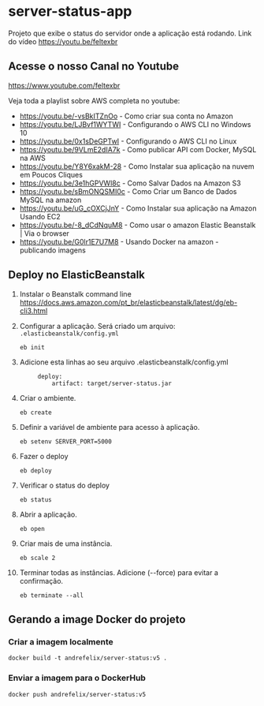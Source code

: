 # server-status-app

Projeto que exibe o status do servidor onde a aplicação está rodando. Link do vídeo https://youtu.be/feltexbr


## Acesse o nosso Canal no Youtube

https://www.youtube.com/feltexbr

Veja toda a playlist sobre AWS completa no youtube:

- https://youtu.be/-vsBkITZnOo - Como criar sua conta no Amazon
- https://youtu.be/LJBvf1WYTWI - Configurando o AWS CLI no Windows 10
- https://youtu.be/0x1sDeGPTwI - Configurando o AWS CLI no Linux
- https://youtu.be/9VLmE2dIA7k - Como publicar API com Docker, MySQL na AWS
- https://youtu.be/Y8Y6xakM-28 - Como Instalar sua aplicação na nuvem em Poucos Cliques
- https://youtu.be/3e1hGPVWl8c - Como Salvar Dados na Amazon S3
- https://youtu.be/sBmONQSMI0c - Como Criar um Banco de Dados MySQL na amazon 
- https://youtu.be/uG_cOXCjJnY - Como Instalar sua aplicação na Amazon Usando EC2
- https://youtu.be/-8_dCdNquM8 - Como usar o amazon Elastic Beanstalk | Via o browser
- https://youtu.be/G0lr1E7U7M8 - Usando Docker na amazon - publicando imagens


## Deploy no ElasticBeanstalk

1. Instalar o Beanstalk command line
    https://docs.aws.amazon.com/pt_br/elasticbeanstalk/latest/dg/eb-cli3.html
   
1. Configurar a aplicação. Será criado um arquivo: ```.elasticbeanstalk/config.yml```
    ```
    eb init
    ```

1. Adicione esta linhas ao seu arquivo .elasticbeanstalk/config.yml    
   ```
        deploy:
            artifact: target/server-status.jar
    ```
1. Criar o ambiente. 
    ```
    eb create
    ```
   
1. Definir a variável de ambiente para acesso à aplicação. 

    ```eb setenv SERVER_PORT=5000```

1. Fazer o deploy

    ```eb deploy```

1. Verificar o status do deploy

    ```eb status```

1. Abrir a aplicação.

    ```eb open```

1. Criar mais de uma instância.

    ```eb scale 2```
   
1. Terminar todas as instâncias. Adicione (--force) para evitar a confirmação.

    ```eb terminate --all``` 
    
    
  ##  Gerando a image Docker do projeto
  
  ### Criar a imagem localmente
  
  `docker build -t andrefelix/server-status:v5 .`
  
  ### Enviar a imagem para o DockerHub
  
  `docker push andrefelix/server-status:v5`
